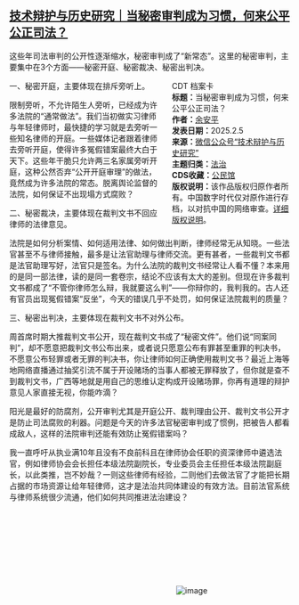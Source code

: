 <!--1739080262000-->
[技术辩护与历史研究｜当秘密审判成为习惯，何来公平公正司法？](https://chinadigitaltimes.net/chinese/715686.html)
------

<p>这些年司法审判的公开性逐渐缩水，秘密审判成了“新常态”。这里的秘密审判，主要集中在3个方面——秘密开庭、秘密裁决、秘密出判决。</p><div style="width:42%;float:right;padding-left:20px"><div class="su-spoiler su-spoiler-style-fancy su-spoiler-icon-chevron-circle" data-scroll-offset="0" data-anchor-in-url="no"><div class="su-spoiler-title" tabindex="0" role="button"><span class="su-spoiler-icon"></span>CDT 档案卡</div><div class="su-spoiler-content su-u-clearfix su-u-trim"><strong>标题：</strong>当秘密审判成为习惯，何来公平公正司法？<br><strong>作者：</strong><a href="https://chinadigitaltimes.net/space/余安平" target="_blank">余安平</a><br><strong>发表日期：</strong>2025.2.5<br><strong>来源：</strong><a href="https://web.archive.org/web/20250209054602/https://mp.weixin.qq.com/s/UeFHv7f3VUOyy6W14qD6cQ" target="_blank">微信公众号“技术辩护与历史研究”</a><br><strong>主题归类：</strong><a href="https://chinadigitaltimes.net/space/法治" target="_blank">法治</a><br><strong>CDS收藏：</strong><a href="https://chinadigitaltimes.net/space/%E5%85%AC%E6%B0%91%E9%A6%86" target="_blank" rel="noopener">公民馆</a><br><strong>版权说明：</strong>该作品版权归原作者所有。中国数字时代仅对原作进行存档，以对抗中国的网络审查。<a href="https://chinadigitaltimes.net/chinese/copyright">详细版权说明</a>。</div></div></div><p>一、秘密开庭，主要体现在排斥旁听上。</p><p>限制旁听，不允许陌生人旁听，已经成为许多法院的“通常做法”。我们当初做实习律师与年轻律师时，最快捷的学习就是去旁听一些知名律师的开庭。一些媒体记者跟着律师去旁听开庭，使得许多冤假错案最终大白于天下。这些年干脆只允许两三名家属旁听开庭，这种公然否弃“公开开庭审理”的做法，竟然成为许多法院的常态。脱离舆论监督的法院，如何保证不出现塌方式腐败？</p><p>二、秘密裁决，主要体现在裁判文书不回应律师的法律意见。</p><p>法院是如何分析案情、如何适用法律、如何做出判断，律师经常无从知晓。一些法官甚至不与律师接触，最多是让法官助理与律师交流。更有甚者，一些裁判文书都是法官助理写好，法官只是签名。为什么法院的裁判文书经常让人看不懂？本来用的是同一部法律，读的是同一套卷宗，结论不应该有太大的差别。但现在许多裁判文书都成了“不管你律师怎么辩，我就要这么判”——你辩你的，我判我的。古人还有官员出现冤假错案“反坐”，今天的错误几乎不处罚，如何保证法院裁判的质量？</p><p>三、秘密出判决，主要体现在裁判文书不对外公布。</p><p>周首席时期大推裁判文书公开，现在裁判文书成了“秘密文件”。他们说“同案同判”，却不愿意把裁判文书公布出来，或者说只愿意公布有罪甚至重罪的判决书，不愿意公布轻罪或者无罪的判决书，你让律师如何正确使用裁判文书？最近上海等地网络直播通过抽奖引流不属于开设赌场的当事人都被无罪释放了，但你就是查不到裁判文书，广西等地就是用自己的思维认定构成开设赌场罪，你再有道理的辩护意见人家直接无视，你能咋滴？</p><p>阳光是最好的防腐剂，公开审判尤其是开庭公开、裁判理由公开、裁判文书公开才是防止司法腐败的利器。问题是今天的许多法官秘密审判成了惯例，把被告人都看成敌人，这样的法院审判还能有效防止冤假错案吗？</p><p>我一直呼吁从执业满10年且没有不良前科且在律师协会任职的资深律师中遴选法官，例如律师协会会长担任本级法院副院长，专业委员会主任担任本级法院副庭长，以此类推，岂不妙哉？一则这些律师有经验，二则他们去做法官了才能把长期占据的市场资源让给年轻律师，这才是法治共同体建设的有效方法。目前法官系统与律师系统很少流通，他们如何共同推进法治建设？</p><p><img decoding="async" src="data:image/svg+xml,%3Csvg%20xmlns='http://www.w3.org/2000/svg'%20viewBox='0%200%200%200'%3E%3C/svg%3E" alt="image" data-lazy-src="https://chinadigitaltimes.net/chinese/files/2025/02/post-715686-67a8419d981f3."><noscript><img decoding="async" src="https://chinadigitaltimes.net/chinese/files/2025/02/post-715686-67a8419d981f3." alt="image"></noscript></p><div class="addtoany_share_save_container addtoany_content addtoany_content_bottom"><div class="a2a_kit a2a_kit_size_32 addtoany_list" data-a2a-url="https://chinadigitaltimes.net/chinese/715686.html" data-a2a-title="技术辩护与历史研究｜当秘密审判成为习惯，何来公平公正司法？"><a class="a2a_button_facebook" href="https://www.addtoany.com/add_to/facebook?linkurl=https%3A%2F%2Fchinadigitaltimes.net%2Fchinese%2F715686.html&amp;linkname=%E6%8A%80%E6%9C%AF%E8%BE%A9%E6%8A%A4%E4%B8%8E%E5%8E%86%E5%8F%B2%E7%A0%94%E7%A9%B6%EF%BD%9C%E5%BD%93%E7%A7%98%E5%AF%86%E5%AE%A1%E5%88%A4%E6%88%90%E4%B8%BA%E4%B9%A0%E6%83%AF%EF%BC%8C%E4%BD%95%E6%9D%A5%E5%85%AC%E5%B9%B3%E5%85%AC%E6%AD%A3%E5%8F%B8%E6%B3%95%EF%BC%9F" title="Facebook" rel="nofollow noopener" target="_blank"></a><a class="a2a_button_twitter" href="https://www.addtoany.com/add_to/twitter?linkurl=https%3A%2F%2Fchinadigitaltimes.net%2Fchinese%2F715686.html&amp;linkname=%E6%8A%80%E6%9C%AF%E8%BE%A9%E6%8A%A4%E4%B8%8E%E5%8E%86%E5%8F%B2%E7%A0%94%E7%A9%B6%EF%BD%9C%E5%BD%93%E7%A7%98%E5%AF%86%E5%AE%A1%E5%88%A4%E6%88%90%E4%B8%BA%E4%B9%A0%E6%83%AF%EF%BC%8C%E4%BD%95%E6%9D%A5%E5%85%AC%E5%B9%B3%E5%85%AC%E6%AD%A3%E5%8F%B8%E6%B3%95%EF%BC%9F" title="Twitter" rel="nofollow noopener" target="_blank"></a><a class="a2a_button_telegram" href="https://www.addtoany.com/add_to/telegram?linkurl=https%3A%2F%2Fchinadigitaltimes.net%2Fchinese%2F715686.html&amp;linkname=%E6%8A%80%E6%9C%AF%E8%BE%A9%E6%8A%A4%E4%B8%8E%E5%8E%86%E5%8F%B2%E7%A0%94%E7%A9%B6%EF%BD%9C%E5%BD%93%E7%A7%98%E5%AF%86%E5%AE%A1%E5%88%A4%E6%88%90%E4%B8%BA%E4%B9%A0%E6%83%AF%EF%BC%8C%E4%BD%95%E6%9D%A5%E5%85%AC%E5%B9%B3%E5%85%AC%E6%AD%A3%E5%8F%B8%E6%B3%95%EF%BC%9F" title="Telegram" rel="nofollow noopener" target="_blank"></a><a class="a2a_button_reddit" href="https://www.addtoany.com/add_to/reddit?linkurl=https%3A%2F%2Fchinadigitaltimes.net%2Fchinese%2F715686.html&amp;linkname=%E6%8A%80%E6%9C%AF%E8%BE%A9%E6%8A%A4%E4%B8%8E%E5%8E%86%E5%8F%B2%E7%A0%94%E7%A9%B6%EF%BD%9C%E5%BD%93%E7%A7%98%E5%AF%86%E5%AE%A1%E5%88%A4%E6%88%90%E4%B8%BA%E4%B9%A0%E6%83%AF%EF%BC%8C%E4%BD%95%E6%9D%A5%E5%85%AC%E5%B9%B3%E5%85%AC%E6%AD%A3%E5%8F%B8%E6%B3%95%EF%BC%9F" title="Reddit" rel="nofollow noopener" target="_blank"></a><a class="a2a_button_whatsapp" href="https://www.addtoany.com/add_to/whatsapp?linkurl=https%3A%2F%2Fchinadigitaltimes.net%2Fchinese%2F715686.html&amp;linkname=%E6%8A%80%E6%9C%AF%E8%BE%A9%E6%8A%A4%E4%B8%8E%E5%8E%86%E5%8F%B2%E7%A0%94%E7%A9%B6%EF%BD%9C%E5%BD%93%E7%A7%98%E5%AF%86%E5%AE%A1%E5%88%A4%E6%88%90%E4%B8%BA%E4%B9%A0%E6%83%AF%EF%BC%8C%E4%BD%95%E6%9D%A5%E5%85%AC%E5%B9%B3%E5%85%AC%E6%AD%A3%E5%8F%B8%E6%B3%95%EF%BC%9F" title="WhatsApp" rel="nofollow noopener" target="_blank"></a><a class="a2a_button_email" href="https://www.addtoany.com/add_to/email?linkurl=https%3A%2F%2Fchinadigitaltimes.net%2Fchinese%2F715686.html&amp;linkname=%E6%8A%80%E6%9C%AF%E8%BE%A9%E6%8A%A4%E4%B8%8E%E5%8E%86%E5%8F%B2%E7%A0%94%E7%A9%B6%EF%BD%9C%E5%BD%93%E7%A7%98%E5%AF%86%E5%AE%A1%E5%88%A4%E6%88%90%E4%B8%BA%E4%B9%A0%E6%83%AF%EF%BC%8C%E4%BD%95%E6%9D%A5%E5%85%AC%E5%B9%B3%E5%85%AC%E6%AD%A3%E5%8F%B8%E6%B3%95%EF%BC%9F" title="Email" rel="nofollow noopener" target="_blank"></a><a class="a2a_button_copy_link" href="https://www.addtoany.com/add_to/copy_link?linkurl=https%3A%2F%2Fchinadigitaltimes.net%2Fchinese%2F715686.html&amp;linkname=%E6%8A%80%E6%9C%AF%E8%BE%A9%E6%8A%A4%E4%B8%8E%E5%8E%86%E5%8F%B2%E7%A0%94%E7%A9%B6%EF%BD%9C%E5%BD%93%E7%A7%98%E5%AF%86%E5%AE%A1%E5%88%A4%E6%88%90%E4%B8%BA%E4%B9%A0%E6%83%AF%EF%BC%8C%E4%BD%95%E6%9D%A5%E5%85%AC%E5%B9%B3%E5%85%AC%E6%AD%A3%E5%8F%B8%E6%B3%95%EF%BC%9F" title="Copy Link" rel="nofollow noopener" target="_blank"></a><a class="a2a_dd addtoany_share_save addtoany_share" href="https://www.addtoany.com/share"></a></div></div>

